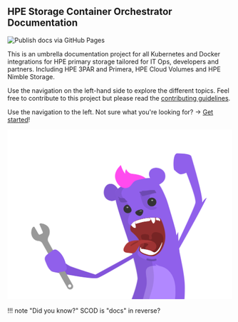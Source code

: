 ## HPE Storage Container Orchestrator Documentation 
![Publish docs via GitHub Pages](https://github.com/hpe-storage/scod/workflows/Publish%20docs%20via%20GitHub%20Pages/badge.svg)

This is an umbrella documentation project for all Kubernetes and Docker integrations for HPE primary storage tailored for IT Ops, developers and partners. Including HPE 3PAR and Primera, HPE Cloud Volumes and HPE Nimble Storage.

Use the navigation on the left-hand side to explore the different topics. Feel free to contribute to this project but please read the [contributing guidelines](legal/contributing/index.md).

Use the navigation to the left. Not sure what you're looking for? → [Get started](welcome)!

<div align="right"><img src="img/hpe-dev-grommet-gremlin-rockin-static.svg"></div>

!!! note "Did you know?"
    SCOD is "docs" in reverse?
